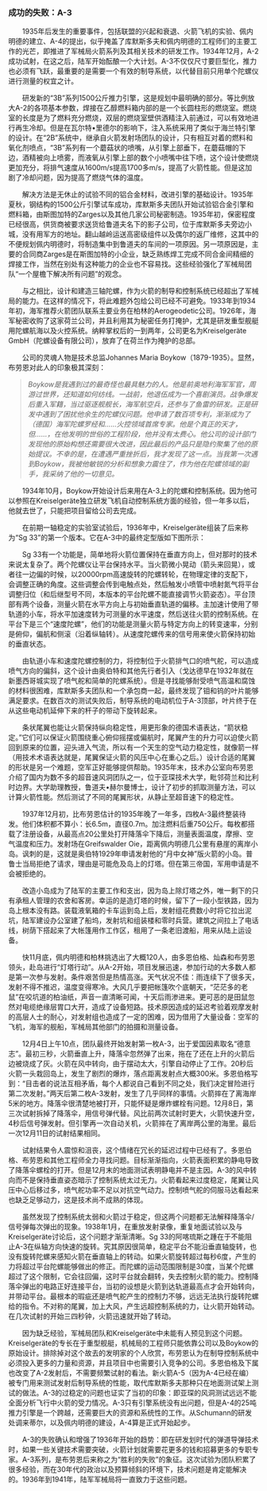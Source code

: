 ### 成功的失败：A-3

　　1935年后发生的重要事件，包括联盟的兴起和衰退、火箭飞机的实验、佩内明德的建立、A-4的提出，似乎掩盖了库默斯多夫和佩内明德的工程师们的主要工作的光芒，即推进了军械局火箭系列及其相关技术的研发工作。1934年12月，A-2成功试射，在这之后，陆军开始酝酿一个大计划。A-3不仅仅尺寸要巨型化，推力也必须有飞跃，最重要的是需要一个有效的制导系统，以代替目前只用单个陀螺仪进行测量的权宜之计。

　　研发新的“3B”系列1500公斤推力引擎，这是规划中最明确的部分。等比例放大A-2的各项基本参数，焊接在乙醇燃料箱内部的是一个长圆柱形的燃烧室。燃烧室的长度是为了燃料充分燃烧，双层的燃烧室壁供酒精注入前通过，可以有效地进行再生冷却。但是在瓦尔特•里德尔的影响下，注入系统采用了类似于海兰特引擎的设计。在“2B”系统中，继承自火箭发射场团队的设计，只有相互对着的燃料和氧化剂喷点，“3B”系列有一个蘑菇状的喷嘴，从引擎上部垂下，在蘑菇帽的下边，酒精被向上喷雾，而液氧从引擎上部的数个小喷嘴中往下喷，这个设计使燃烧更加充分，将排气速度从1600m/s提高1700多m/s，提高了火箭性能。但是这加剧了冷却问题，因为提高了燃烧气体的温度。

　　解决方法是无休止的试验不同的铝合金材料，改进引擎的基础设计。1935年夏秋，钢结构的1500公斤引擎试车成功，库默斯多夫团队开始试验铝合金引擎和燃料箱，由斯图加特的Zarges以及其他几家公司秘密制造。1935年初，保密程度已经很高，供货商被要求送货给鲁道夫名下的影子公司，位于库默斯多夫旁边小城，没有用军方的地址。翻山越岭运送高密级组件以及偶尔的返厂维修，这其中的不便规划佩内明德时，将制造集中到鲁道夫的车间的一项原因。另一项原因是，主要的合同商Zarges是在斯图加特的小企业，缺乏熟练焊工完成不同合金间精细的焊接工作，当然在别处有这种能力的企业也不容易找。这些经验强化了军械局团队“一个屋檐下解决所有问题”的观念。

　　与之相比，设计和建造三轴陀螺，作为火箭的制导和控制系统已经超出了军械局的能力。在这样的情况下，将此难题外包给公司已经不可避免。1933年到1934年初，海军推荐火箭团队联系主要业务在柏林的Aerogeodetic公司。1926年，海军秘密收购了这家荷兰公司，并且利用其为秘密任务打掩护，尤其是研发重型舰艇用陀螺航海以及火控系统。纳粹掌权后的一到两年，公司更名为Kreiselgeräte GmbH（陀螺设备有限公司），放弃了在荷兰作为掩护的总部。

　　公司的灵魂人物是技术总监Johannes Maria Boykow（1879-1935）。显然，布劳恩对此人的印象极其深刻：

> *Boykow是我遇到过的最奇怪也最具魅力的人。他是前奥地利海军军官，周游过世界，还知道如何纺线。一战前，他退伍成为一个喜剧演员。战争爆发后重入军籍，当过驱逐舰舰长，海军航空兵，还参与了鱼雷的研发。正是研发中遇到了困扰他余生的陀螺仪问题。他申请了数百项专利，渐渐成为了（德国）海军陀螺罗经和……火控领域首席专家。他是个真正的天才，但……，在他发明的世俗的工程阶段，他并没有太费心。他公司的设计部门发现他的原始构想还需要很大改进，因此最后的产品只是隐约聚集了他的原始提议。不幸的是，在遭遇严重挫折后，我才发现了这一点。当我第一次遇到Boykow，我被他敏锐的分析和想象力震住了，作为他在陀螺领域的副手，我采纳了他的一切意见。*

　　1934年10月，Boykow开始设计后来用在A-3上的陀螺和控制系统。因为他可以参照在Kreiselgeräte独立研发飞机自动控制系统方面的经验，但一年多以后，他就去世了，只能把项目留给公司去完成。

　　在前期一轴稳定的实验室试验后，1936年中，Kreiselgeräte组装了后来称为“Sg 33”的第一个版本。它在A-3中的最终定型版如下图所示：

 

　　Sg 33有一个功能是，简单地将火箭位置保持在垂直方向上，但对那时的技术来说太复杂了。两个陀螺仪让平台保持水平。当火箭微小晃动（箭头来回晃），或者往一边偏的时候，以20000rpm高速旋转的陀螺转轮，在物理定律的支配下，会调整正确的角度。这些调整会传到电触点处，然后触发小喷管中喷射氮气将平台调整归位（和后继型号不同，本版本的平台陀螺不能直接调节火箭姿态）。平台顶部有两个设备，测量火箭在水平方向上与初始垂直轨道的偏移。主加速计使用了带轨道的小车，将水平加速度转为可测量的水平速度，然后送往火箭的控制系统。在平台下是三个“速度陀螺”，他们的功能是测量火箭与特定方向上的转变速率，分别是俯仰，偏航和侧滚（沿着纵轴转）。从速度陀螺传来的信号用来使火箭保持初始的垂直状态。

　　由轨道小车和速度陀螺控制的力，将控制位于火箭排气口的喷气舵，可以造成喷气方向的偏斜，这个设计由奥伯特和其他先行者引入（戈达德早在1932年就在新墨西哥城实现了喷气舵和简单的陀螺系统）。但是寻找能够耐受喷气高温和腐蚀的材料很困难，库默斯多夫团队和一个承包商一起，最终发现了钼和钨的叶片能够满足要求。在数百次的测试失败后，制导系统的电动机位于A-3顶部，叶片终于在从这些电动机延伸下来的杆子的带动下旋转起来。

　　条状尾翼也能让火箭保持纵向稳定性，用更形象的德国术语表达，“箭状稳定。”它们可以保证火箭围绕重心俯仰摇摆或偏航时，尾翼产生的升力可以迫使火箭回到原来的位置，迎头进入气流，所以有一个天生的空气动力稳定性，就像箭一样（用技术术语表达就是，尾翼保证火箭的风压中心在重心之后。）设计合适的尾翼的形状是另一个难题，空军正好能够提供帮助。1935年末，技术办公室向布劳恩介绍了国内为数不多的超音速风洞团队之一，位于亚琛技术大学，毗邻荷兰和比利时边界。大学助理教授，鲁道夫•赫尔曼博士，设计了初步的抓取测量方法，可以计算火箭性能。然后测试了不同的尾翼形状，从静止至超音速下的稳定性。

　　1937年12月初，比布劳恩估计的1935年晚了一年多，四枚A-3最终整装待发。他们体积都不算小：长6.5m，直径0.7m。加注燃料后重750公斤。每枚都搭载了注册设备，从最高点20公里处打开降落伞下降后，测量表面温度，摩擦、空气温度和压力。发射场在Greifswalder Oie，距离佩内明德几公里有悬崖的离岸小岛。讽刺的是，这就是奥伯特1929年申请发射他的“月中女神”版火箭的小岛。普鲁士当局拒绝了请求，理由是可能危及岛上的灯塔。但在第三帝国，军用申请是不会被拒绝的。

　　改造小岛成为了陆军的主要工作和支出，因为岛上除灯塔之外，唯一剩下的只有承租人管理的农舍和客房。幸运的是造灯塔的时候，留下了一段小型铁路，因为岛上根本没有路。装载液氧箱的卡车运到岛上后，发射组花费数小时将它拉出泥坑，陆军建设办公室建了船坞，发射坑和组装楼和零时兵营。建筑之间拉上了电话线，树荫下搭起来了大帐篷用作工作区，租用了一条老旧渡船，用来从陆上运设备。

　　快11月底，佩内明德和柏林挑选出了大概120人，由多恩伯格、灿森和布劳恩领头，赴岛进行“灯塔行动”。从A-2开始，项目发展迅速，参加行动的大多数人都是第一次参与发射。条件艰苦但是热情高涨。天气状况不佳：雨连续下了很多天，发射不得不推迟，温度变得寒冷。大风几乎要把帐篷吹个底朝天，“茫茫多的老鼠”在咬坑道的柏油纸，声音一直清晰可闻，十天后雨渗进来。更可恶的是田鼠忽然对电缆绝缘层胃口大开，造成了设备短路。技术原因造成的延迟考验着观摩发射的高层人士的耐心，对发射组也造成了一定的困难，因为借用了大量设备：空军的飞机，海军的舰船，军械局其他部门的拍摄和测量设备。

　　12月4日上午10点，团队最终开始发射第一枚A-3，出于爱国因素取名“德意志”。最初三秒，火箭垂直上升，降落伞忽然弹了出来，拖在了还在上升的火箭后边被烧成了灰。火箭在风中转向，由于摆动太大，引擎自动停止了工作。20秒后火箭一头栽回岛上，发生了剧烈的爆炸，落点距离发射点大概300米。多恩伯格写到：“目击者的说法互相矛盾，每个人都说自己看到不同之处，我们决定冒险进行第二次发射。”两天后第二枚A-3发射，发生了几乎同样的事情。火箭摔在了离海岸5米的地方。降落伞很清楚地被打开，只能怀疑是爆炸螺栓有问题。12月8日，第三次试射拆掉了降落伞，用信号弹代替。风比前两次试射时更大，火箭快速升空，4秒后信号弹发射。但引擎再一次自动关机，火箭摔在了离岸两公里的海里。最后一次12月11日的试射结果相同。

　　试射结果令人震惊和沮丧，这个情绪在冗长的延迟过程中已经有了。多恩伯格、布劳恩和其他工程师全力寻找问题。目标渐渐指向，火箭表面积累的静电导致了降落伞螺栓的打开。但是12月末的地面测试表明静电并不是主因。A-3的风中转向而不是保持垂直姿态暗示了控制系统太过无力。火箭看起来过度稳定，尾翼让风压中心后移过多，喷气舵功率不足以对抗空气动力。控制喷气舵的伺服马达看起来也缺乏足够动力，这是技术尚不成熟的体现。

　　虽然发现了控制系统太弱和火箭过于稳定，但这两个问题都无法解释降落伞/信号弹每次弹出的现象。1938年1月，在重放发射录像，重复地面试验以及与Kreiselgeräte讨论后，这个问题才渐渐清晰。Sg 33的阿喀琉斯之踵在于不能阻止A-3在纵轴方向快速的旋转。究其原因很简单，稳定平台不能沿垂直轴旋转，也没有旋转陀螺来感知火箭在垂直轴上的转动。如果火箭旋转超过每秒6度，产生的力将超过平台陀螺能够做出的修正。而陀螺的运动范围限制是30度，当某个陀螺超过了这个限制，它会往回偏，这时平台就会翻转，失去控制火箭的能力。控制降落伞弹出的电路正好连接平台，当初的设想是火箭到达轨道最高点才会开始转向，并带动平台。最根本的瑕疵还是喷气舵产生的控制力不够，远远无法执行旋转陀螺给的指令。不对称的尾翼，加上大风，产生远超控制系统的力，让火箭开始转动。在几次试射的开始三四秒钟，火箭迅速就开始了转动。

　　因为缺乏经验，军械局团队和Kreiselgeräte中未能有人预见到这个问题。Kreiselgeräte的专长在于重型舰艇，机械局的工程师只能依靠公司以及Boykow的原始设计。排除掉对这个故去的发明家的个人欣赏，布劳恩认为在制导控制系统中必须投入更多的力量和资源，并且项目中也需要引入竞争的公司。多恩伯格及下属也改变了A-2发射后，不需要频繁试射的看法。新火箭A-5（因为A-4已经在编）被专门用来测试发射后制导系统的性能，取代库默斯多夫那种只在地面测试架上测试的做法。A-3的过稳定的问题也证实了当初的印象：即亚琛的风洞测试远远不能全面分析飞行中火箭的受力情况。A-3只有引擎系统没有出问题，但是A-4的25吨推力引擎是一个跨越，还需要巨大的资源和系统性的工作。从Schumann的研发处调来蒂尔，以及佩内明德的建设，A-4算是正式开始起步。

　　A-3的失败确认和增强了1936年开始的趋势：即在研发划时代的弹道导弹技术时，如果一些关键技术需要突破，火箭计划就需要花更多的钱和招募更多的专职专家。A-3系列，是布劳恩后来称之为“胜利的失败”的象征。这次试验为团队积累了很多经验，而在30年代的政治以及预算倾斜的环境下，技术问题是肯定能解决的。1936年到1941年，陆军军械局将一直致力于这些问题。
